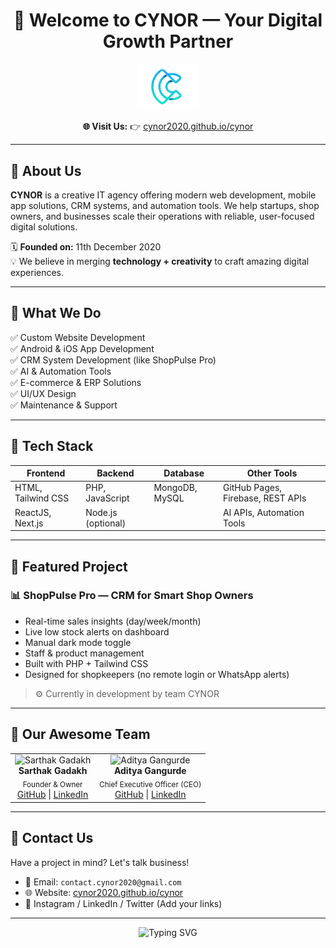 <h1 align="center">
  🚀 Welcome to CYNOR — Your Digital Growth Partner
</h1>

<p align="center">
  <img src="https://github.com/Cynor2020/cynor/blob/main/img/cynor.png?raw=true" 
       alt="CYNOR Banner" 
       style="width:100px; max-height:100px; object-fit:cover;"/>
</p>

<p align="center">
  <strong>🌐 Visit Us:</strong> 👉 <a href="https://cynor2020.github.io/cynor/">cynor2020.github.io/cynor</a>
</p>

---

## 🌟 About Us

**CYNOR** is a creative IT agency offering modern web development, mobile app solutions, CRM systems, and automation tools. We help startups, shop owners, and businesses scale their operations with reliable, user-focused digital solutions.

🗓️ **Founded on:** 11th December 2020  
💡 We believe in merging **technology + creativity** to craft amazing digital experiences.

---

## 💼 What We Do

✅ Custom Website Development  
✅ Android & iOS App Development  
✅ CRM System Development (like ShopPulse Pro)  
✅ AI & Automation Tools  
✅ E-commerce & ERP Solutions  
✅ UI/UX Design  
✅ Maintenance & Support

---

## 🧠 Tech Stack

| Frontend        | Backend        | Database        | Other Tools              |
|-----------------|----------------|------------------|---------------------------|
| HTML, Tailwind CSS | PHP, JavaScript | MongoDB, MySQL   | GitHub Pages, Firebase, REST APIs |
| ReactJS, Next.js  | Node.js (optional) |                 | AI APIs, Automation Tools |

---

## 🔧 Featured Project

### 📊 ShopPulse Pro — CRM for Smart Shop Owners

- Real-time sales insights (day/week/month)
- Live low stock alerts on dashboard
- Manual dark mode toggle
- Staff & product management
- Built with PHP + Tailwind CSS
- Designed for shopkeepers (no remote login or WhatsApp alerts)

> ⚙️ Currently in development by team CYNOR

---

## 👥 Our Awesome Team

<table>
  <tr>
    <td align="center">
      <img src="https://avatars.githubusercontent.com/u/000000?v=4" width="120px;" alt="Sarthak Gadakh"/><br />
      <strong>Sarthak Gadakh</strong><br />
      <sub>Founder & Owner</sub><br />
      <a href="https://github.com/">GitHub</a> |
      <a href="https://linkedin.com/">LinkedIn</a>
    </td>
    <td align="center">
      <img src="https://avatars.githubusercontent.com/u/000000?v=4" width="120px;" alt="Aditya Gangurde"/><br />
      <strong>Aditya Gangurde</strong><br />
      <sub>Chief Executive Officer (CEO)</sub><br />
      <a href="https://github.com/">GitHub</a> |
      <a href="https://linkedin.com/">LinkedIn</a>
    </td>
  </tr>
</table>

---

## 📩 Contact Us

Have a project in mind? Let's talk business!

- 📧 Email: `contact.cynor2020@gmail.com`
- 🌐 Website: [cynor2020.github.io/cynor](https://cynor2020.github.io/cynor)
- 📱 Instagram / LinkedIn / Twitter (Add your links)

---

<p align="center">
  <img src="https://readme-typing-svg.demolab.com?font=Fira+Code&size=22&pause=1000&center=true&vCenter=true&width=500&lines=We+Build+Websites+That+Scale;CRM+Solutions+That+Work;Apps+That+People+Love;AI+Tools+That+Empower+Business" alt="Typing SVG" />
</p>
